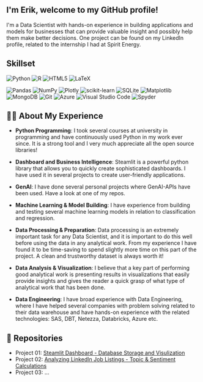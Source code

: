 ## I'm Erik, welcome to my GitHub profile! 
I'm a Data Scientist with hands-on experience in building applications and models for businesses that can provide valuable insight and possibly help them make better decisions. One project can be found on my LinkedIn profile, related to the internship I had at Spirit Energy. 

## Skillset
![Python](https://img.shields.io/badge/python-3670A0?style=for-the-badge&logo=python&logoColor=ffdd54)
![R](https://img.shields.io/badge/r-%23276DC3.svg?style=for-the-badge&logo=r&logoColor=white)
![HTML5](https://img.shields.io/badge/html5-%23E34F26.svg?style=for-the-badge&logo=html5&logoColor=white)
![LaTeX](https://img.shields.io/badge/latex-%23008080.svg?style=for-the-badge&logo=latex&logoColor=white)

![Pandas](https://img.shields.io/badge/pandas-%23150458.svg?style=for-the-badge&logo=pandas&logoColor=white)
![NumPy](https://img.shields.io/badge/numpy-%23013243.svg?style=for-the-badge&logo=numpy&logoColor=white)
![Plotly](https://img.shields.io/badge/Plotly-%233F4F75.svg?style=for-the-badge&logo=plotly&logoColor=white)
![scikit-learn](https://img.shields.io/badge/scikit--learn-%23F7931E.svg?style=for-the-badge&logo=scikit-learn&logoColor=white)
![SQLite](https://img.shields.io/badge/sqlite-%2307405e.svg?style=for-the-badge&logo=sqlite&logoColor=white)
![Matplotlib](https://img.shields.io/badge/Matplotlib-%23ffffff.svg?style=for-the-badge&logo=Matplotlib&logoColor=black)
![MongoDB](https://img.shields.io/badge/MongoDB-%234ea94b.svg?style=for-the-badge&logo=mongodb&logoColor=white)
![Git](https://img.shields.io/badge/git-%23F05033.svg?style=for-the-badge&logo=git&logoColor=white)
![Azure](https://img.shields.io/badge/azure-%230072C6.svg?style=for-the-badge&logo=microsoftazure&logoColor=white)
![Visual Studio Code](https://img.shields.io/badge/Visual%20Studio%20Code-0078d7.svg?style=for-the-badge&logo=visual-studio-code&logoColor=white")
![Spyder](https://img.shields.io/badge/Spyder-838485?style=for-the-badge&logo=spyder%20ide&logoColor=maroon)

## 🧑‍💻 About My Experience 

- **Python Programming**: I took several courses at university in programming and have continuously used Python in my work ever since. It is a strong tool and I very much appreciate all the open source libraries!
  
- **Dashboard and Business Intelligence**: Steamlit is a powerful python library that allows you to quickly create sophisticated dashboards. I have used it in several projects to create user-friendly applications. 
  
- **GenAI**: I have done several personal projects where GenAI-APIs have been used. Have a look at one of my repos. 
  
- **Machine Learning & Model Building**: I have experience from building and testing several machine learning models in relation to classification and regression. 
  
- **Data Processing & Preparation**: Data processing is an extremely important task for any Data Scientist, and it is important to do this well before using the data in any analytical work. From my experience I have found it to be time-saving to spend slightly more time on this part of the project. A clean and trustworthy dataset is always worth it!
  
- **Data Analysis & Visualization**: I believe that a key part of performing good analytical work is presenting results in visualizations that easily provide insights and gives the reader a quick grasp of what type of analytical work that has been done.
  
- **Data Engineering**: I have broad experience with Data Engineering, where I have helped several companies with problem solving related to their data warehouse and have hands-on experience with the related technologies: SAS, DBT, Netezza, Databricks, Azure etc. 

## 📂 Repositories

- Project 01: [Steamlit Dashboard - Database Storage and Visulization](https://github.com/Er-F/01_Project_GenAI)
- Project 02: [Analyzing LinkedIn Job Listings - Topic & Sentiment Calculations](https://github.com/Er-F/02_Project_Analysis)
- Project 03: ... 

<!--- (Un Comment When You have projects to showcase 
<> ## 🚀 Other Projects
<> In addition to my GitHub repositories, I've worked on several other projects:
-->


